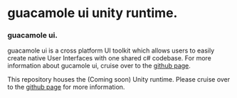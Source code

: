 # guacamole ui unity runtime.

### guacamole ui.

guacamole ui is a cross platform UI toolkit which allows users to easily create native User Interfaces with one shared c# codebase. For more information about gucamole ui, cruise over to the [github page](https://github.com/ArtOfSettling/guacamole).

This repository houses the (Coming soon) Unity runtime. Please cruise over to the [github page](https://github.com/ArtOfSettling/guacamole) for more information.